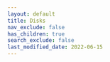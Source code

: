```yaml
---
layout: default
title: Disks
nav_exclude: false
has_children: true
search_exclude: false
last_modified_date: 2022-06-15
---
```

